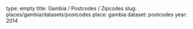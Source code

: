 type: empty
title: Gambia / Postcodes / Zipcodes
slug: places/gambia/datasets/postcodes
place: gambia
dataset: postcodes
year: 2014
